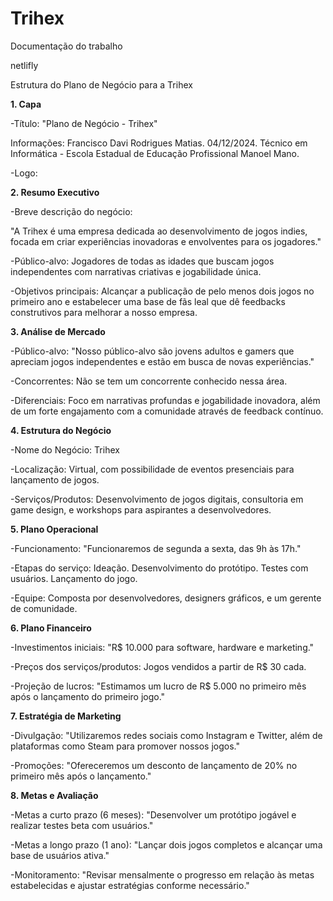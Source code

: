 # Trihex
Documentação do trabalho

netlifly

Estrutura do Plano de Negócio para a Trihex

**1. Capa**

-Título: "Plano de Negócio - Trihex"

Informações:
Francisco Davi Rodrigues Matias.
04/12/2024.
Técnico em Informática - Escola Estadual de Educação Profissional Manoel Mano.

-Logo:


**2. Resumo Executivo**

-Breve descrição do negócio:

"A Trihex é uma empresa dedicada ao desenvolvimento de jogos indies, focada em criar experiências inovadoras e envolventes para os jogadores."

-Público-alvo: Jogadores de todas as idades que buscam jogos independentes com narrativas criativas e jogabilidade única.

-Objetivos principais: Alcançar a publicação de pelo menos dois jogos no primeiro ano e estabelecer uma base de fãs leal que dê feedbacks construtivos para melhorar a nosso empresa.


**3. Análise de Mercado**

-Público-alvo:
"Nosso público-alvo são jovens adultos e gamers que apreciam jogos independentes e estão em busca de novas experiências."

-Concorrentes:
Não se tem um concorrente conhecido nessa área.

-Diferenciais:
Foco em narrativas profundas e jogabilidade inovadora, além de um forte engajamento com a comunidade através de feedback contínuo.


**4. Estrutura do Negócio**

-Nome do Negócio: Trihex

-Localização: Virtual, com possibilidade de eventos presenciais para lançamento de jogos.

-Serviços/Produtos: Desenvolvimento de jogos digitais, consultoria em game design, e workshops para aspirantes a desenvolvedores.


**5. Plano Operacional**

-Funcionamento:
"Funcionaremos de segunda a sexta, das 9h às 17h."

-Etapas do serviço:
Ideação.
Desenvolvimento do protótipo.
Testes com usuários.
Lançamento do jogo.

-Equipe: Composta por desenvolvedores, designers gráficos, e um gerente de comunidade.


**6. Plano Financeiro**

-Investimentos iniciais:
"R$ 10.000 para software, hardware e marketing."

-Preços dos serviços/produtos:
Jogos vendidos a partir de R$ 30 cada.

-Projeção de lucros:
"Estimamos um lucro de R$ 5.000 no primeiro mês após o lançamento do primeiro jogo."


**7. Estratégia de Marketing**


-Divulgação:
"Utilizaremos redes sociais como Instagram e Twitter, além de plataformas como Steam para promover nossos jogos."

-Promoções:
"Ofereceremos um desconto de lançamento de 20% no primeiro mês após o lançamento."


**8. Metas e Avaliação**

-Metas a curto prazo (6 meses):
"Desenvolver um protótipo jogável e realizar testes beta com usuários."

-Metas a longo prazo (1 ano):
"Lançar dois jogos completos e alcançar uma base de usuários ativa."

-Monitoramento:
"Revisar mensalmente o progresso em relação às metas estabelecidas e ajustar estratégias conforme necessário."
